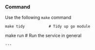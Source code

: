 ### Command
Use the following `make` command 
```
make tidy           # Tidy up go module
```
make run            # Run the service in general
```
---
